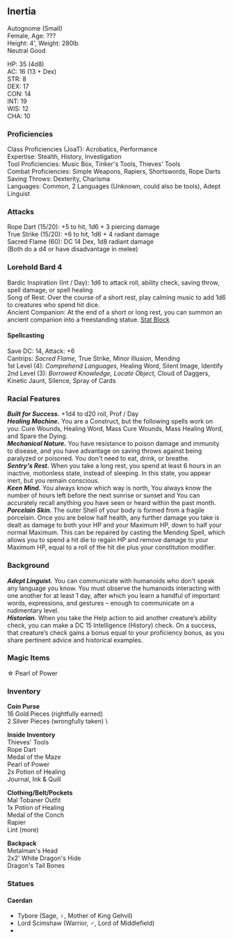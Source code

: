 ## Inertia 
Autognome (Small) \
Female, Age: ??? \
Height: 4', Weight: 280lb \
Neutral Good

HP: 35 (4d8) \
AC: 16 (13 + Dex) \
STR: 8 \
DEX: 17 \
CON: 14 \
INT: 19 \
WIS: 12 \
CHA: 10

### Proficiencies
Class Proficiencies (JoaT): Acrobatics, Performance \
Expertise: Stealth, History, Investigation \
Tool Proficiencies: Music Box, Tinker's Tools, Thieves' Tools \
Combat Proficiencies: Simple Weapons, Rapiers, Shortswords, Rope Darts \
Saving Throws: Dexterity, Charisma \
Languages: Common, 2 Languages (Unknown, could also be tools), Adept Linguist

### Attacks
Rope Dart (15/20): +5 to hit, 1d6 + 3 piercing damage \
True Strike (15/20): +6 to hit, 1d6 + 4 radiant damage \
Sacred Flame (60): DC 14 Dex, 1d8 radiant damage \
(Both do a d4 or have disadvantage in melee)

### Lorehold Bard 4
Bardic Inspiration (Int / Day): 1d6 to attack roll, ability check, saving throw, spell damage, or spell healing \
Song of Rest: Over the course of a short rest, play calming music to add 1d6 to creatures who spend hit dice. \
Ancient Companion: At the end of a short or long rest, you can summon an ancient companion into a freestanding statue. [Stat Block](http://dnd5e.wikidot.com/multisubclass:mage-of-lorehold-ua)

#### Spellcasting
Save DC: 14, Attack: +6 \
Cantrips: *Sacred Flame,* True Strike, Minor Illusion, Mending \
1st Level (4): *Comprehend Languages,* Healing Word, Silent Image, Identify \
2nd Level (3): *Borrowed Knowledge, Locate Object,* Cloud of Daggers, Kinetic Jaunt, Silence, Spray of Cards

### Racial Features
***Built for Success.*** +1d4 to d20 roll, Prof / Day \
***Healing Machine.*** You are a Construct, but the following spells work on you: Cure Wounds, Healing Word, Mass Cure Wounds, Mass Healing Word, and Spare the Dying. \
***Mechanical Nature.*** You have resistance to poison damage and immunity to disease, and you have advantage on saving throws against being paralyzed or poisoned. You don't need to eat, drink, or breathe. \
***Sentry's Rest.*** When you take a long rest, you spend at least 6 hours in an inactive, motionless state, instead of sleeping. In this state, you appear inert, but you remain conscious. \
***Keen Mind.*** You always know which way is north, You always know the number of hours left before the next sunrise or sunset and You can accurately recall anything you have seen or heard within the past month. \
***Porcelain Skin.*** The outer Shell of your body is formed from a fragile porcelain. Once you are below half health, any further damage you take is dealt as damage to both your HP and your Maximum HP, down to half your normal Maximum. This can be repaired by casting the Mending Spell, which allows you to spend a hit die to regain HP and remove damage to your Maximum HP, equal to a roll of the hit die plus your constitution modifier. 

### Background
***Adept Linguist.*** You can communicate with humanoids who don't speak any language you know. You must observe the humanoids interacting with one another for at least 1 day, after which you learn a handful of important words, expressions, and gestures – enough to communicate on a rudimentary level. \
***Historian.*** When you take the Help action to aid another creature’s ability check, you can make a DC 15 Intelligence (History) check. On a success, that creature’s check gains a bonus equal to your proficiency bonus, as you share pertinent advice and historical examples.

### Magic Items
☆ Pearl of Power

### Inventory
**Coin Purse** \
16 Gold Pieces (rightfully earned) \
2 Silver Pieces (wrongfully taken) \

**Inside Inventory**\
Thieves' Tools \
Rope Dart \
Medal of the Maze \
Pearl of Power \
2x Potion of Healing \
Journal, Ink & Quill

**Clothing/Belt/Pockets** \
Mal Tobaner Outfit \
1x Potion of Healing \
Medal of the Conch \
Rapier \
Lint (more)

**Backpack**\
Metalman's Head \
2x2' White Dragon's Hide \
Dragon's Tail Bones

### Statues
#### Caerdan
- Tybore (Sage, ♀, Mother of King Gehvil)
- Lord Scimshaw (Warrior, ♂, Lord of Middlefield)
- 
